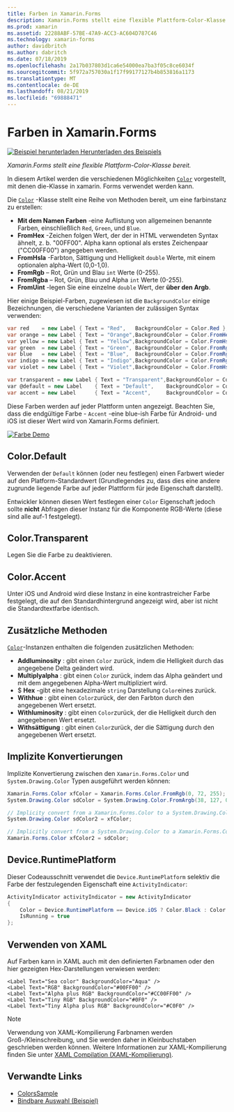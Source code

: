 ```yaml
---
title: Farben in Xamarin.Forms
description: Xamarin.Forms stellt eine flexible Plattform-Color-Klasse bereit. Dieser Artikel beschreibt die Funktionalität von Color-Klasse und Ihre Verwendung bereitgestellt.
ms.prod: xamarin
ms.assetid: 22288ABF-57BE-47A9-ACC3-AC604D787C46
ms.technology: xamarin-forms
author: davidbritch
ms.author: dabritch
ms.date: 07/18/2019
ms.openlocfilehash: 2a17b037803d1ca6e54000ea7ba3f05c8ce6034f
ms.sourcegitcommit: 5f972a757030a1f17f99177127b4b853816a1173
ms.translationtype: MT
ms.contentlocale: de-DE
ms.lasthandoff: 08/21/2019
ms.locfileid: "69888471"
---
```

# <a name="colors-in-xamarinforms"></a>Farben in Xamarin.Forms

[![Beispiel herunterladen](~/media/shared/download.png) Herunterladen des Beispiels](https://docs.microsoft.com/samples/xamarin/xamarin-forms-samples/workingwithcolors)

_Xamarin.Forms stellt eine flexible Plattform-Color-Klasse bereit._

In diesem Artikel werden die verschiedenen Möglichkeiten [`Color`](xref:Xamarin.Forms.Color) vorgestellt, mit denen die-Klasse in xamarin. Forms verwendet werden kann.

Die [`Color`](xref:Xamarin.Forms.Color) -Klasse stellt eine Reihe von Methoden bereit, um eine farbinstanz zu erstellen:

- **Mit dem Namen Farben** -eine Auflistung von allgemeinen benannte Farben, einschließlich `Red`, `Green`, und `Blue`.
- **FromHex** -Zeichen folgen Wert, der der in HTML verwendeten Syntax ähnelt, z. b. "00FF00". Alpha kann optional als erstes Zeichenpaar ("CC00FF00") angegeben werden.
- **FromHsla** -Farbton, Sättigung und Helligkeit `double` Werte, mit einem optionalen alpha-Wert (0,0-1,0).
- **FromRgb** – Rot, Grün und Blau `int` Werte (0-255).
- **FromRgba** – Rot, Grün, Blau und Alpha `int` Werte (0-255).
- **FromUint** -legen Sie eine einzelne `double` Wert, der **über den Argb**.

Hier einige Beispiel-Farben, zugewiesen ist die `BackgroundColor` einige Bezeichnungen, die verschiedene Varianten der zulässigen Syntax verwenden:

```csharp
var red    = new Label { Text = "Red",   BackgroundColor = Color.Red };
var orange = new Label { Text = "Orange",BackgroundColor = Color.FromHex("FF6A00") };
var yellow = new Label { Text = "Yellow",BackgroundColor = Color.FromHsla(0.167, 1.0, 0.5, 1.0) };
var green  = new Label { Text = "Green", BackgroundColor = Color.FromRgb (38, 127, 0) };
var blue   = new Label { Text = "Blue",  BackgroundColor = Color.FromRgba(0, 38, 255, 255) };
var indigo = new Label { Text = "Indigo",BackgroundColor = Color.FromRgb (0, 72, 255) };
var violet = new Label { Text = "Violet",BackgroundColor = Color.FromHsla(0.82, 1, 0.25, 1) };

var transparent = new Label { Text = "Transparent",BackgroundColor = Color.Transparent };
var @default = new Label    { Text = "Default",    BackgroundColor = Color.Default };
var accent = new Label      { Text = "Accent",     BackgroundColor = Color.Accent };
```

Diese Farben werden auf jeder Plattform unten angezeigt. Beachten Sie, dass die endgültige Farbe - `Accent` -eine blue-ish Farbe für Android- und iOS ist dieser Wert wird von Xamarin.Forms definiert.

 [![Farbe Demo](colors-images/colors-sml.png "Farbe Demo")](colors-images/colors.png#lightbox "Farbe-Demo")

## <a name="colordefault"></a>Color.Default

Verwenden der `Default` können (oder neu festlegen) einen Farbwert wieder auf den Platform-Standardwert (Grundlegendes zu, dass dies eine andere zugrunde liegende Farbe auf jeder Plattform für jede Eigenschaft darstellt).

Entwickler können diesen Wert festlegen einer `Color` Eigenschaft jedoch sollte **nicht** Abfragen dieser Instanz für die Komponente RGB-Werte (diese sind alle auf-1 festgelegt).

## <a name="colortransparent"></a>Color.Transparent

Legen Sie die Farbe zu deaktivieren.

## <a name="coloraccent"></a>Color.Accent

Unter iOS und Android wird diese Instanz in eine kontrastreicher Farbe festgelegt, die auf den Standardhintergrund angezeigt wird, aber ist nicht die Standardtextfarbe identisch.

## <a name="additional-methods"></a>Zusätzliche Methoden

[`Color`](xref:Xamarin.Forms.Color)-Instanzen enthalten die folgenden zusätzlichen Methoden:

- **Addluminosity** : gibt einen `Color` zurück, indem die Helligkeit durch das angegebene Delta geändert wird.
- **Multiplyalpha** : gibt einen `Color` zurück, indem das Alpha geändert und mit dem angegebenen Alpha-Wert multipliziert wird.
- $ **Hex** -gibt eine hexadezimale `string` Darstellung `Color`eines zurück.
- **Withhue** : gibt einen `Color`zurück, der den Farbton durch den angegebenen Wert ersetzt.
- **Withluminosity** : gibt einen `Color`zurück, der die Helligkeit durch den angegebenen Wert ersetzt.
- **Withsättigung** : gibt einen `Color`zurück, der die Sättigung durch den angegebenen Wert ersetzt.

## <a name="implicit-conversions"></a>Implizite Konvertierungen

Implizite Konvertierung zwischen den `Xamarin.Forms.Color` und `System.Drawing.Color` Typen ausgeführt werden können:

```csharp
Xamarin.Forms.Color xfColor = Xamarin.Forms.Color.FromRgb(0, 72, 255);
System.Drawing.Color sdColor = System.Drawing.Color.FromArgb(38, 127, 0);

// Implicity convert from a Xamarin.Forms.Color to a System.Drawing.Color
System.Drawing.Color sdColor2 = xfColor;

// Implicitly convert from a System.Drawing.Color to a Xamarin.Forms.Color
Xamarin.Forms.Color xfColor2 = sdColor;
```

## <a name="deviceruntimeplatform"></a>Device.RuntimePlatform

Dieser Codeausschnitt verwendet die `Device.RuntimePlatform` selektiv die Farbe der festzulegenden Eigenschaft eine `ActivityIndicator`:

```csharp
ActivityIndicator activityIndicator = new ActivityIndicator
{
    Color = Device.RuntimePlatform == Device.iOS ? Color.Black : Color.Default,
    IsRunning = true
};
```

## <a name="using-from-xaml"></a>Verwenden von XAML

Auf Farben kann in XAML auch mit den definierten Farbnamen oder den hier gezeigten Hex-Darstellungen verwiesen werden:

```xaml
<Label Text="Sea color" BackgroundColor="Aqua" />
<Label Text="RGB" BackgroundColor="#00FF00" />
<Label Text="Alpha plus RGB" BackgroundColor="#CC00FF00" />
<Label Text="Tiny RGB" BackgroundColor="#0F0" />
<Label Text="Tiny Alpha plus RGB" BackgroundColor="#C0F0" />
```

> [!NOTE]
> Verwendung von XAML-Kompilierung Farbnamen werden Groß-/Kleinschreibung, und Sie werden daher in Kleinbuchstaben geschrieben werden können. Weitere Informationen zur XAML-Kompilierung finden Sie unter [XAML Compilation (XAML-Kompilierung)](~/xamarin-forms/xaml/xamlc.md).

## <a name="related-links"></a>Verwandte Links

- [ColorsSample](https://docs.microsoft.com/samples/xamarin/xamarin-forms-samples/workingwithcolors)
- [Bindbare Auswahl (Beispiel)](https://docs.microsoft.com/samples/xamarin/xamarin-forms-samples/userinterface-bindablepicker)
